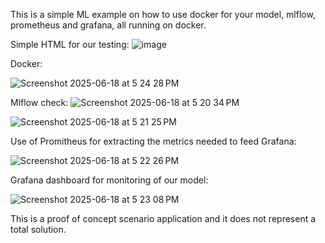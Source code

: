 This is a simple ML example on how to use docker for your model, mlflow, prometheus and grafana, all running on docker.

Simple HTML for our testing:
![image](https://github.com/user-attachments/assets/ce214ca6-d4b3-4fb4-ab28-d402de7740a9)

Docker:

![Screenshot 2025-06-18 at 5 24 28 PM](https://github.com/user-attachments/assets/8349bbd1-0de0-4d00-a8ef-9a4332f5266d)

Mlflow check:
![Screenshot 2025-06-18 at 5 20 34 PM](https://github.com/user-attachments/assets/70065ebf-33d5-4350-b594-e2e2c51cdf5f)

![Screenshot 2025-06-18 at 5 21 25 PM](https://github.com/user-attachments/assets/083a2ae2-c24e-4a40-9504-39db30456f3b)

Use of Promitheus for extracting the metrics needed to feed Grafana:

![Screenshot 2025-06-18 at 5 22 26 PM](https://github.com/user-attachments/assets/8e502d1f-7c67-4aa2-bb09-6201d4f56d3f)

Grafana dashboard for monitoring of our model:

![Screenshot 2025-06-18 at 5 23 08 PM](https://github.com/user-attachments/assets/624469d7-7108-4f51-a7f9-54a24c9b43ff)

This is a proof of concept scenario application and it does not represent a total solution.
